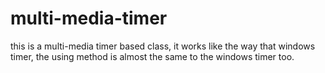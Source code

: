# multi-media-timer
this is a multi-media timer based class, it works like the way that windows timer, the using method is almost the same to the windows timer too.

